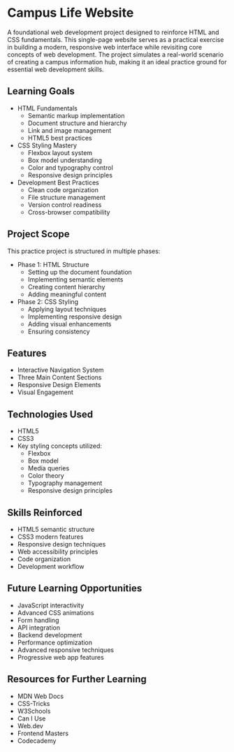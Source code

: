 # Campus Life Website
A foundational web development project designed to reinforce HTML and CSS fundamentals. This single-page website serves as a practical exercise in building a modern, responsive web interface while revisiting core concepts of web development. The project simulates a real-world scenario of creating a campus information hub, making it an ideal practice ground for essential web development skills.

## Learning Goals
* HTML Fundamentals
   * Semantic markup implementation
   * Document structure and hierarchy
   * Link and image management
   * HTML5 best practices
* CSS Styling Mastery
   * Flexbox layout system
   * Box model understanding
   * Color and typography control
   * Responsive design principles
* Development Best Practices
   * Clean code organization
   * File structure management
   * Version control readiness
   * Cross-browser compatibility

## Project Scope
This practice project is structured in multiple phases:
* Phase 1: HTML Structure
   * Setting up the document foundation
   * Implementing semantic elements
   * Creating content hierarchy
   * Adding meaningful content
* Phase 2: CSS Styling
   * Applying layout techniques
   * Implementing responsive design
   * Adding visual enhancements
   * Ensuring consistency

## Features
* Interactive Navigation System
* Three Main Content Sections
* Responsive Design Elements
* Visual Engagement

## Technologies Used
* HTML5
* CSS3
* Key styling concepts utilized:
   * Flexbox
   * Box model
   * Media queries
   * Color theory
   * Typography management
   * Responsive design principles

## Skills Reinforced
* HTML5 semantic structure
* CSS3 modern features
* Responsive design techniques
* Web accessibility principles
* Code organization
* Development workflow

## Future Learning Opportunities
* JavaScript interactivity
* Advanced CSS animations
* Form handling
* API integration
* Backend development
* Performance optimization
* Advanced responsive techniques
* Progressive web app features

## Resources for Further Learning
* MDN Web Docs
* CSS-Tricks
* W3Schools
* Can I Use
* Web.dev
* Frontend Masters
* Codecademy